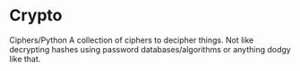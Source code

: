 # Crypto
Ciphers/Python
A collection of ciphers to decipher things.
Not like decrypting hashes using password databases/algorithms or anything dodgy like that.
